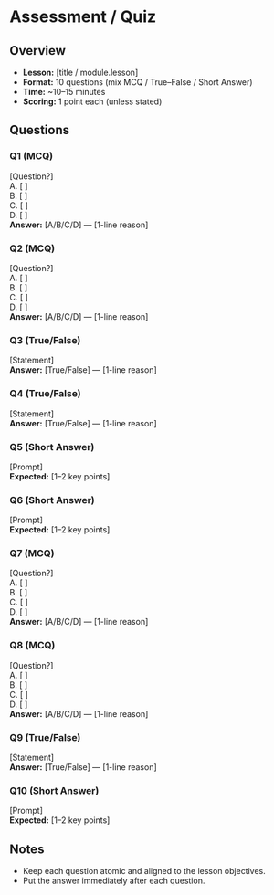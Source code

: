 # Assessment / Quiz

## Overview
- **Lesson:** [title / module.lesson]
- **Format:** 10 questions (mix MCQ / True–False / Short Answer)
- **Time:** ~10–15 minutes
- **Scoring:** 1 point each (unless stated)

## Questions

### Q1 (MCQ)
[Question?]  
A. [ ]  
B. [ ]  
C. [ ]  
D. [ ]  
**Answer:** [A/B/C/D] — [1-line reason]

### Q2 (MCQ)
[Question?]  
A. [ ]  
B. [ ]  
C. [ ]  
D. [ ]  
**Answer:** [A/B/C/D] — [1-line reason]

### Q3 (True/False)
[Statement]  
**Answer:** [True/False] — [1-line reason]

### Q4 (True/False)
[Statement]  
**Answer:** [True/False] — [1-line reason]

### Q5 (Short Answer)
[Prompt]  
**Expected:** [1–2 key points]

### Q6 (Short Answer)
[Prompt]  
**Expected:** [1–2 key points]

### Q7 (MCQ)
[Question?]  
A. [ ]  
B. [ ]  
C. [ ]  
D. [ ]  
**Answer:** [A/B/C/D] — [1-line reason]

### Q8 (MCQ)
[Question?]  
A. [ ]  
B. [ ]  
C. [ ]  
D. [ ]  
**Answer:** [A/B/C/D] — [1-line reason]

### Q9 (True/False)
[Statement]  
**Answer:** [True/False] — [1-line reason]

### Q10 (Short Answer)
[Prompt]  
**Expected:** [1–2 key points]

## Notes
- Keep each question atomic and aligned to the lesson objectives.
- Put the answer immediately after each question.
